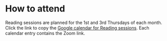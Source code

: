 # How to attend

[Google calendar for Reading sessions]: https://calendar.google.com/calendar/u/0?cid=dWp0NHRyNWVnZnNtZWNvMGU1cGkxbjk0ZDRAZ3JvdXAuY2FsZW5kYXIuZ29vZ2xlLmNvbQ

Reading sessions are planned for the 1st and 3rd Thursdays of each month. Click the link to copy the [Google calendar for Reading sessions]. Each calendar entry contains the Zoom link.
